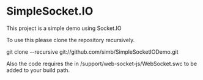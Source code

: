 # SimpleSocket.IO 

This project is a simple demo using Socket.IO

To use this please clone the repository recursively. 

git clone --recursive git://github.com/simb/SimpleSocketIODemo.git


Also the code requires the in /support/web-socket-js/WebSocket.swc to be added to your build path.